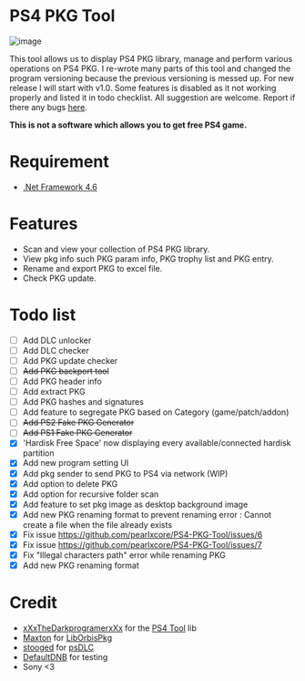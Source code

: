 # PS4 PKG Tool
![image](https://user-images.githubusercontent.com/36906814/87872280-9d30b780-c9e9-11ea-871e-c8514132394b.png)

This tool allows us to display PS4 PKG library, manage and perform various operations on PS4 PKG.
I re-wrote many parts of this tool and changed the program versioning because the previous versioning is messed up. For new release I will start with v1.0. Some features is disabled as it not working properly and listed it in todo checklist. All suggestion are welcome. Report if there any bugs [here](https://github.com/pearlxcore/PS4-PKG-Tool/issues).

**This is not a software which allows you to get free PS4 game.**

# Requirement
- [.Net Framework 4.6](https://www.microsoft.com/en-nz/download/details.aspx?id=48130)

# Features
- Scan and view your collection of PS4 PKG library.
- View pkg info such PKG param info, PKG trophy list and PKG entry.
- Rename and export PKG to excel file.
- Check PKG update.

# Todo list
- [ ] Add DLC unlocker
- [ ] Add DLC checker
- [ ] Add PKG update checker
- [ ] ~~Add PKG backport tool~~
- [ ] Add PKG header info
- [ ] Add extract PKG
- [ ] Add PKG hashes and signatures
- [ ] Add feature to segregate PKG based on Category (game/patch/addon)
- [ ] ~~Add PS2 Fake PKG Generator~~
- [ ] ~~Add PS1 Fake PKG Generator~~
- [x] 'Hardisk Free Space' now displaying every available/connected hardisk partition
- [x] Add new program setting UI
- [x] Add pkg sender to send PKG to PS4 via network (WIP)
- [x] Add option to delete PKG
- [x] Add option for recursive folder scan
- [x] Add feature to set pkg image as desktop background image
- [x] Add new PKG renaming format to prevent renaming error : Cannot create a file when the file already exists
- [x] Fix issue https://github.com/pearlxcore/PS4-PKG-Tool/issues/6
- [x] Fix issue https://github.com/pearlxcore/PS4-PKG-Tool/issues/7
- [x] Fix "Illegal characters path" error while renaming PKG
- [x] Add new PKG renaming format 

# Credit
- [xXxTheDarkprogramerxXx](https://github.com/xXxTheDarkprogramerxXx) for the [PS4 Tool](https://github.com/xXxTheDarkprogramerxXx/PS4_Tools) lib
- [Maxton](https://github.com/maxton) for [LibOrbisPkg](https://github.com/maxton/LibOrbisPkg)
- [stooged](https://github.com/stooged) for [psDLC](https://github.com/stooged/psDLC)
- [DefaultDNB](https://twitter.com/DefaultDNB) for testing
- Sony <3
